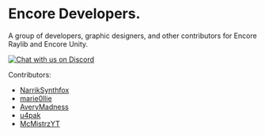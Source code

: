 # Encore Developers.

A group of developers, graphic designers, and other contributors for Encore Raylib and Encore Unity.

[![Chat with us on Discord](https://cdn.jsdelivr.net/npm/@intergrav/devins-badges@3/assets/cozy/social/discord-plural_vector.svg)](https://discord.gg/wVUDH26y5N)

Contributors:

- [NarrikSynthfox](https://github.com/NarrikSynthfox)
- [marie0llie](https://github.com/marie0llie)
- [AveryMadness](https://github.com/AveryMadness)
- [u4pak](https://github.com/u4pak)
- [McMistrzYT](https://github.com/McMistrzYT)
